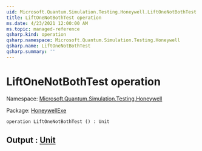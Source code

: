 ```yaml
---
uid: Microsoft.Quantum.Simulation.Testing.Honeywell.LiftOneNotBothTest
title: LiftOneNotBothTest operation
ms.date: 4/23/2021 12:00:00 AM
ms.topic: managed-reference
qsharp.kind: operation
qsharp.namespace: Microsoft.Quantum.Simulation.Testing.Honeywell
qsharp.name: LiftOneNotBothTest
qsharp.summary: ''
---
```


# LiftOneNotBothTest operation

Namespace: [Microsoft.Quantum.Simulation.Testing.Honeywell](xref:Microsoft.Quantum.Simulation.Testing.Honeywell)

Package: [HoneywellExe](https://nuget.org/packages/HoneywellExe)




```qsharp
operation LiftOneNotBothTest () : Unit
```


## Output : [Unit](xref:microsoft.quantum.qsharp.valueliterals#unit-literal)

